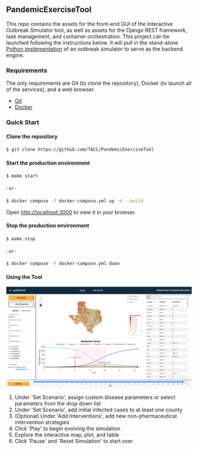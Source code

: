 ## PandemicExerciseTool

This repo contains the assets for the front-end GUI of the Interactive Outbreak
Simulator tool, as well as assets for the Django REST framework, task management,
and container orchestration. This project can be launched following the instructions
below. It will pull in the stand-alone 
[Python implementation](https://github.com/TACC/PandemicExerciseSimulator) 
of an outbreak simulator to serve as the backend engine.

### Requirements

The only requirements are Git (to clone the repository), Docker (to launch all
of the services), and a web browser.

* [Git](https://git-scm.com/book/en/v2/Getting-Started-Installing-Git)
* [Docker](https://www.docker.com/products/docker-desktop/)


### Quick Start

#### Clone the repository

```bash
$ git clone https://github.com/TACC/PandemicExerciseTool
```

#### Start the production environment

```bash
$ make start

-or-

$ docker compose -f docker-compose.yml up -d --build
```


Open [http://localhost:3000](http://localhost:3000) to view it in your browser.


#### Stop the production environment

```bash
$ make stop

-or-

$ docker compose -f docker-compose.yml down
```

#### Using the Tool

![simulator_image](./assets/simulator.png)

1. Under 'Set Scenario', assign custom disease parameters or select parameters
   from the drop down list
2. Under 'Set Scenario', add initial infected cases to at least one county
3. (Optional) Under 'Add Interventions', add new non-pharmaceutical intervention
   strategies
4. Click 'Play' to begin evolving the simulation
5. Explore the interactive map, plot, and table
6. Click 'Pause' and 'Reset Simulation' to start over
